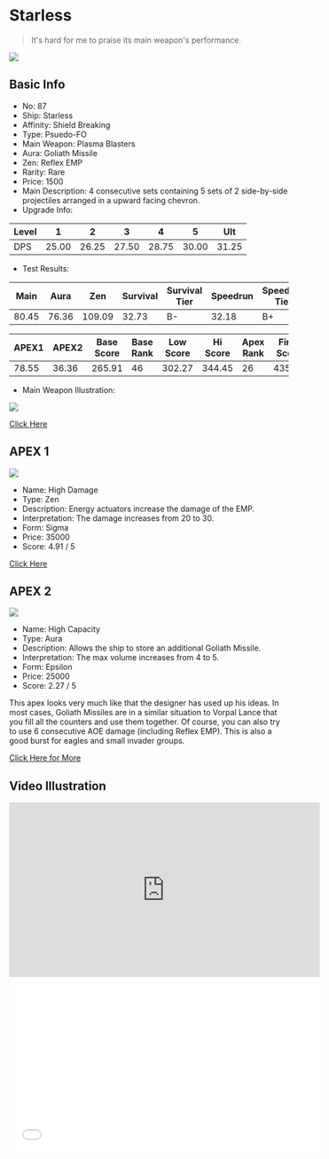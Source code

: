 # Starless

> It's hard for me to praise its main weapon's performance.

<img src="/ships/ship_87.png" style={{zoom:1}}/>

## Basic Info

- No: 87
- Ship: Starless
- Affinity: Shield Breaking
- Type: Psuedo-FO
- Main Weapon: Plasma Blasters
- Aura: Goliath Missile
- Zen: Reflex EMP
- Rarity: Rare
- Price: 1500
- Main Description: 4 consecutive sets containing 5 sets of 2 side-by-side projectiles arranged in a upward facing chevron.
- Upgrade Info: 

| Level | 1 | 2 | 3 | 4 | 5 | Ult |
|--|--|--|--|--|--|--|
| DPS | 25.00 | 26.25 | 27.50 | 28.75 | 30.00 | 31.25 |

- Test Results: 

| Main | Aura | Zen | Survival | Survival Tier | Speedrun | Speedrun Tier | Fun | Fun Tier |
|--|--|--|--|--|--|--|--|--|
| 80.45 | 76.36 | 109.09 | 32.73 | B- | 32.18 | B+ | 26.18 | C |

| APEX1 | APEX2 | Base Score | Base Rank | Low Score | Hi Score | Apex Rank | Final Score | FinalRank |
|--|--|--|--|--|--|--|--|--|
| 78.55 | 36.36 | 265.91 | 46 | 302.27 | 344.45 | 26 | 435.55 | 40 |

- Main Weapon Illustration:

<img src="/illustration/main_87.gif" style={{zoom:1}}/>

[Click Here](https://gamefaqs.gamespot.com/iphone/193681-phoenix-ii/faqs/76704/ship-details-part-9#starless)

## APEX 1

<img src="/ships/ship_87_apex_1.png" style={{zoom:1}}/>

- Name: High Damage
- Type: Zen
- Description: Energy actuators increase the damage of the EMP.
- Interpretation: The damage increases from 20 to 30.
- Form: Sigma
- Price: 35000
- Score: 4.91 / 5

[Click Here](https://gamefaqs.gamespot.com/iphone/193681-phoenix-ii/faqs/76704/ship-details-part-9#sigma-remp-high-damage-c35000)

## APEX 2

<img src="/ships/ship_87_apex_2.png" style={{zoom:1}}/>

- Name: High Capacity
- Type: Aura
- Description: Allows the ship to store an additional Goliath Missile.
- Interpretation: The max volume increases from 4 to 5.
- Form: Epsilon
- Price: 25000
- Score: 2.27 / 5

This apex looks very much like that the designer has used up his ideas. In most cases, Goliath Missiles are in a similar situation to Vorpal Lance that you fill all the counters and use them together. Of course, you can also try to use 6 consecutive AOE damage (including Reflex EMP). This is also a good burst for eagles and small invader groups.

[Click Here for More](https://gamefaqs.gamespot.com/iphone/193681-phoenix-ii/faqs/76704/ship-details-part-9#epsilon-gm-high-capacity-c25000)

## Video Illustration

<iframe width="560" height="315" src="https://www.youtube.com/embed/f6iBqe_ISjI?si=DaWOooqVwDT2NV8x" title="YouTube video player" frameborder="0" allow="accelerometer; autoplay; clipboard-write; encrypted-media; gyroscope; picture-in-picture; web-share" referrerpolicy="strict-origin-when-cross-origin" allowfullscreen></iframe>

<br/>

<iframe width="560" height="315" src="//player.bilibili.com/player.html?aid=395861578&bvid=BV1jo4y1B786&cid=1049425966&p=1&autoplay=false" scrolling="no" border="0" frameborder="no" allow="accelerometer; autoplay; clipboard-write; encrypted-media; gyroscope; picture-in-picture; web-share" framespacing="0" allowfullscreen="true"> </iframe>

